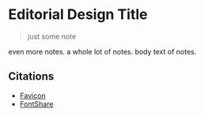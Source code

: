 # Editorial Design Title

> just some note

even more notes. a whole lot of notes. body text of notes. 

## Citations
* [Favicon](https://favicon.io/)
* [FontShare](https://www.fontshare.com/)
